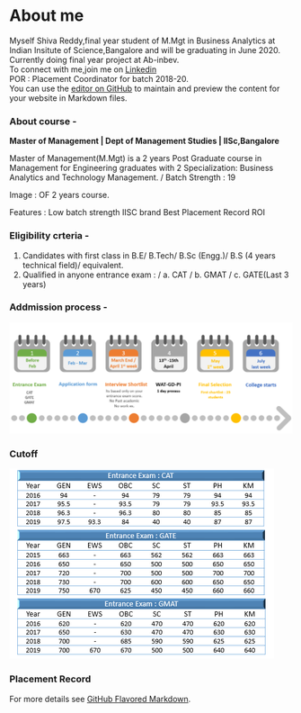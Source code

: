 # About me

Myself Shiva Reddy,final year student of M.Mgt in Business Analytics at Indian Insitute of Science,Bangalore and will be graduating in June 2020.\
Currently doing final year project at Ab-inbev. \
To connect with me,join me on [Linkedin](https://www.linkedin.com/in/shivshankar-reddy/)\
POR : Placement Coordinator for batch 2018-20.\
You can use the [editor on GitHub](https://github.com/shireddy/shireddy.github.io/edit/master/index.md) to maintain and preview the content for your website in Markdown files.

### About course -
**Master of Management | Dept of Management Studies | IISc,Bangalore**

Master of Management(M.Mgt) is a 2 years Post Graduate course in Management for Engineering graduates with 2 Specialization: Business Analytics and Technology Management. /
Batch Strength : 19

Image : OF 2 years course.

Features :
Low batch strength
IISC brand 
Best Placement Record
ROI

### Eligibility crteria  -

1. Candidates with first class in B.E/ B.Tech/ B.Sc (Engg.)/ B.S (4 years technical field)/ equivalent.
2. Qualified in anyone entrance exam : /
    a. CAT /
    b. GMAT /
    c. GATE(Last 3 years)
    
### Addmission process -


<div class="row">
<img src="/images/admission process.PNG">
</div>

### Cutoff

<div class="row">
<img src="/images/cut_off20.PNG">
</div>

### Placement Record


For more details see [GitHub Flavored Markdown](https://guides.github.com/features/mastering-markdown/).


